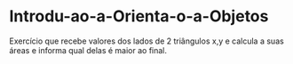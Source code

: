 # Introdu-ao-a-Orienta-o-a-Objetos
Exercício  que recebe valores dos lados de 2 triângulos x,y e calcula a suas áreas e informa qual delas é maior ao final.
